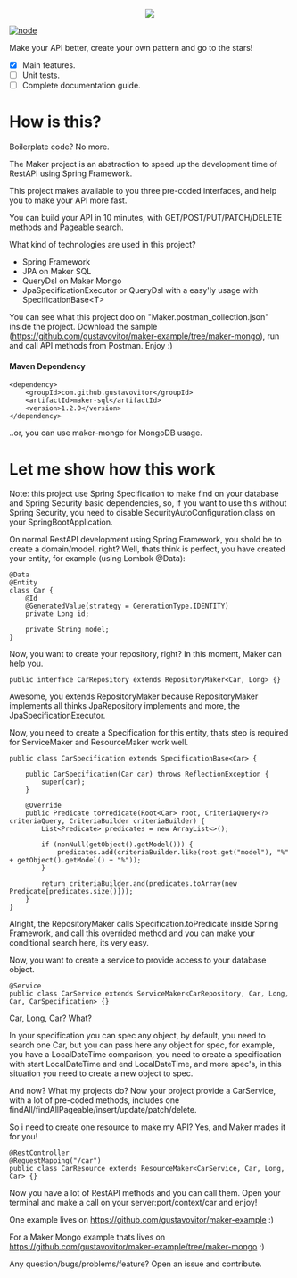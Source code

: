 <p align="center">
  <img src="https://i.imgur.com/uIKnSxD.png">

  [![node](https://img.shields.io/badge/Maker-1.2.0-lightgray.svg)](https://github.com/gustavovitor/maker/tree/1.2.0)

</p>

Make your API better, create your own pattern and go to the stars!

- [x] Main features.
- [ ] Unit tests.
- [ ] Complete documentation guide.

# How is this?
Boilerplate code? No more.

The Maker project is an abstraction to speed up the development time of RestAPI using Spring Framework.

This project makes available to you three pre-coded interfaces, and help you to make your API more fast.

You can build your API in 10 minutes, with GET/POST/PUT/PATCH/DELETE methods and Pageable search.

What kind of technologies are used in this project?

- Spring Framework
- JPA on Maker SQL
- QueryDsl on Maker Mongo
- JpaSpecificationExecutor or QueryDsl with a easy'ly usage with SpecificationBase<T\>

You can see what this project doo on "Maker.postman_collection.json" inside the project. Download the sample (https://github.com/gustavovitor/maker-example/tree/maker-mongo), run
and call API methods from Postman. Enjoy :)

#### Maven Dependency
    <dependency>
        <groupId>com.github.gustavovitor</groupId>
        <artifactId>maker-sql</artifactId>
        <version>1.2.0</version>
    </dependency>

..or, you can use maker-mongo for MongoDB usage.

# Let me show how this work

Note: this project use Spring Specification to make find on your database and Spring Security basic dependencies, so, if you want to use this without Spring Security, you need to disable SecurityAutoConfiguration.class on your SpringBootApplication.

On normal RestAPI development using Spring Framework, you shold be to create a domain/model, right? Well, thats 
think is perfect, you have created your entity, for example (using Lombok @Data):

    @Data
    @Entity
    class Car {
        @Id
        @GeneratedValue(strategy = GenerationType.IDENTITY)
        private Long id;
        
        private String model; 
    }

Now, you want to create your repository, right? In this moment, Maker can help you.

    public interface CarRepository extends RepositoryMaker<Car, Long> {}
    
Awesome, you extends RepositoryMaker because RepositoryMaker implements all thinks JpaRepository implements and more, the JpaSpecificationExecutor.

Now, you need to create a Specification for this entity, thats step is required for ServiceMaker and ResourceMaker work well.

    public class CarSpecification extends SpecificationBase<Car> {
    
        public CarSpecification(Car car) throws ReflectionException {
            super(car);
        }
    
        @Override
        public Predicate toPredicate(Root<Car> root, CriteriaQuery<?> criteriaQuery, CriteriaBuilder criteriaBuilder) {
            List<Predicate> predicates = new ArrayList<>();
    
            if (nonNull(getObject().getModel())) {
                predicates.add(criteriaBuilder.like(root.get("model"), "%" + getObject().getModel() + "%"));
            }
    
            return criteriaBuilder.and(predicates.toArray(new Predicate[predicates.size()]));
        }
    }

Alright, the RepositoryMaker calls Specification.toPredicate inside Spring Framework, and call this overrided method and you can make your conditional search here, its very easy.

Now, you want to create a service to provide access to your database object.
    
    @Service
    public class CarService extends ServiceMaker<CarRepository, Car, Long, Car, CarSpecification> {}
    
Car, Long, Car? What?

In your specification you can spec any object, by default, you need to search one Car, but you can pass here any object for spec, for example, you have a LocalDateTime comparison, you need to create a specification with
start LocalDateTime and end LocalDateTime, and more spec's, in this situation you need to create a new object to spec.

And now? What my projects do? Now your project provide a CarService, with a lot of pre-coded methods, includes one findAll/findAllPageable/insert/update/patch/delete.

So i need to create one resource to make my API? Yes, and Maker mades it for you!

    @RestController
    @RequestMapping("/car")
    public class CarResource extends ResourceMaker<CarService, Car, Long, Car> {}
    
Now you have a lot of RestAPI methods and you can call them. Open your terminal and make a call on your server:port/context/car and enjoy!

One example lives on https://github.com/gustavovitor/maker-example :)

For a Maker Mongo example thats lives on https://github.com/gustavovitor/maker-example/tree/maker-mongo :)

Any question/bugs/problems/feature? Open an issue and contribute.


